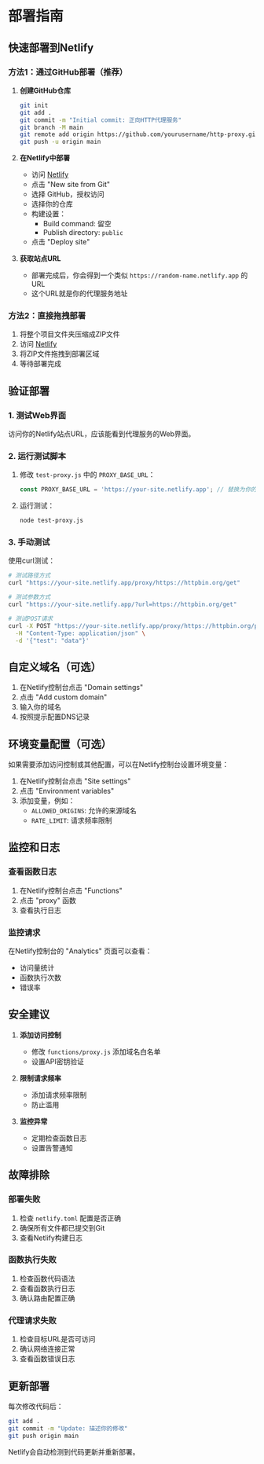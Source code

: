 # 部署指南

## 快速部署到Netlify

### 方法1：通过GitHub部署（推荐）

1. **创建GitHub仓库**
   ```bash
   git init
   git add .
   git commit -m "Initial commit: 正向HTTP代理服务"
   git branch -M main
   git remote add origin https://github.com/yourusername/http-proxy.git
   git push -u origin main
   ```

2. **在Netlify中部署**
   - 访问 [Netlify](https://netlify.com)
   - 点击 "New site from Git"
   - 选择 GitHub，授权访问
   - 选择你的仓库
   - 构建设置：
     - Build command: 留空
     - Publish directory: `public`
   - 点击 "Deploy site"

3. **获取站点URL**
   - 部署完成后，你会得到一个类似 `https://random-name.netlify.app` 的URL
   - 这个URL就是你的代理服务地址

### 方法2：直接拖拽部署

1. 将整个项目文件夹压缩成ZIP文件
2. 访问 [Netlify](https://netlify.com)
3. 将ZIP文件拖拽到部署区域
4. 等待部署完成

## 验证部署

### 1. 测试Web界面

访问你的Netlify站点URL，应该能看到代理服务的Web界面。

### 2. 运行测试脚本

1. 修改 `test-proxy.js` 中的 `PROXY_BASE_URL`：
   ```javascript
   const PROXY_BASE_URL = 'https://your-site.netlify.app'; // 替换为你的实际URL
   ```

2. 运行测试：
   ```bash
   node test-proxy.js
   ```

### 3. 手动测试

使用curl测试：

```bash
# 测试路径方式
curl "https://your-site.netlify.app/proxy/https://httpbin.org/get"

# 测试参数方式
curl "https://your-site.netlify.app/?url=https://httpbin.org/get"

# 测试POST请求
curl -X POST "https://your-site.netlify.app/proxy/https://httpbin.org/post" \
  -H "Content-Type: application/json" \
  -d '{"test": "data"}'
```

## 自定义域名（可选）

1. 在Netlify控制台点击 "Domain settings"
2. 点击 "Add custom domain"
3. 输入你的域名
4. 按照提示配置DNS记录

## 环境变量配置（可选）

如果需要添加访问控制或其他配置，可以在Netlify控制台设置环境变量：

1. 在Netlify控制台点击 "Site settings"
2. 点击 "Environment variables"
3. 添加变量，例如：
   - `ALLOWED_ORIGINS`: 允许的来源域名
   - `RATE_LIMIT`: 请求频率限制

## 监控和日志

### 查看函数日志

1. 在Netlify控制台点击 "Functions"
2. 点击 "proxy" 函数
3. 查看执行日志

### 监控请求

在Netlify控制台的 "Analytics" 页面可以查看：
- 访问量统计
- 函数执行次数
- 错误率

## 安全建议

1. **添加访问控制**
   - 修改 `functions/proxy.js` 添加域名白名单
   - 设置API密钥验证

2. **限制请求频率**
   - 添加请求频率限制
   - 防止滥用

3. **监控异常**
   - 定期检查函数日志
   - 设置告警通知

## 故障排除

### 部署失败

1. 检查 `netlify.toml` 配置是否正确
2. 确保所有文件都已提交到Git
3. 查看Netlify构建日志

### 函数执行失败

1. 检查函数代码语法
2. 查看函数执行日志
3. 确认路由配置正确

### 代理请求失败

1. 检查目标URL是否可访问
2. 确认网络连接正常
3. 查看函数错误日志

## 更新部署

每次修改代码后：

```bash
git add .
git commit -m "Update: 描述你的修改"
git push origin main
```

Netlify会自动检测到代码更新并重新部署。 